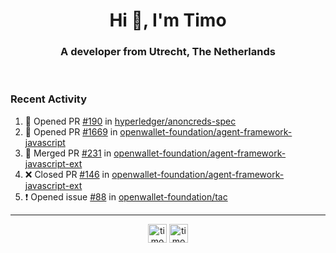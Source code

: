 <h1 align="center">Hi 👋, I'm Timo</h1>
<h3 align="center">A developer from Utrecht, The Netherlands</h3>
<br/>
<!-- https://github.com/rahuldkjain/github-profile-readme-generator --!>

<!--  <p align="left"><img src="https://github-readme-stats.vercel.app/api?username=timoglastra&show_icons=true&count_private=true&" alt="timoglastra" /></p> --!>

<!--
Github language stats
<p align="left"><img src="https://github-readme-stats.vercel.app/api/top-langs/?username=timoglastra&layout=compact" alt="timoglastra" /><p>
-->

<!-- Codestats language stats -->
<!-- <p align="left"><img src="https://codestats-readme.vercel.app/api/top-langs/?username=timoglastra&layout=compact&language_count=12" alt="timoglastra" /><p>    --!>
  
<h3>Recent Activity</h3>

<!--START_SECTION:activity-->
1. 💪 Opened PR [#190](https://github.com/hyperledger/anoncreds-spec/pull/190) in [hyperledger/anoncreds-spec](https://github.com/hyperledger/anoncreds-spec)
2. 💪 Opened PR [#1669](https://github.com/openwallet-foundation/agent-framework-javascript/pull/1669) in [openwallet-foundation/agent-framework-javascript](https://github.com/openwallet-foundation/agent-framework-javascript)
3. 🎉 Merged PR [#231](https://github.com/openwallet-foundation/agent-framework-javascript-ext/pull/231) in [openwallet-foundation/agent-framework-javascript-ext](https://github.com/openwallet-foundation/agent-framework-javascript-ext)
4. ❌ Closed PR [#146](https://github.com/openwallet-foundation/agent-framework-javascript-ext/pull/146) in [openwallet-foundation/agent-framework-javascript-ext](https://github.com/openwallet-foundation/agent-framework-javascript-ext)
5. ❗ Opened issue [#88](https://github.com/openwallet-foundation/tac/issues/88) in [openwallet-foundation/tac](https://github.com/openwallet-foundation/tac)
<!--END_SECTION:activity-->

---

<p align="center">
<a href="https://twitter.com/timoglastra" target="blank"><img align="center" src="https://cdn.jsdelivr.net/npm/simple-icons@3.0.1/icons/twitter.svg" alt="timoglastra" height="30" width="30" /></a>
<a href="https://linkedin.com/in/timoglastra" target="blank"><img align="center" src="https://cdn.jsdelivr.net/npm/simple-icons@3.0.1/icons/linkedin.svg" alt="timoglastra" height="30" width="30" /></a>
</p>



